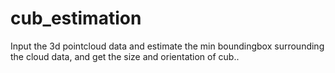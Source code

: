 # cub_estimation
Input the 3d pointcloud data and estimate the min boundingbox surrounding the cloud data, and get the size and orientation of cub..
